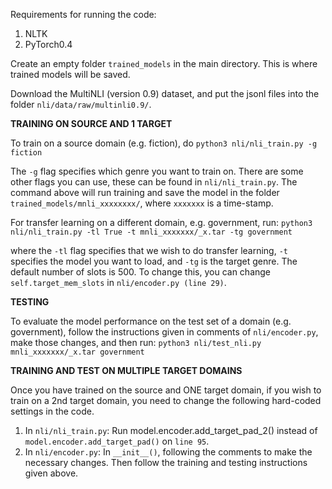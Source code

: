 
Requirements for running the code:
1. NLTK
2. PyTorch0.4

Create an empty folder `trained_models` in the main directory. This is where trained models will be saved.

Download the MultiNLI (version 0.9) dataset, and put the jsonl files into the folder `nli/data/raw/multinli0.9/`.

**TRAINING ON SOURCE AND 1 TARGET**

To train on a source domain (e.g. fiction), do
`python3 nli/nli_train.py -g fiction`

The `-g` flag specifies which genre you want to train on. There are some other flags you can use, these can be found in `nli/nli_train.py`. The command above will run training and save the model in the folder `trained_models/mnli_xxxxxxxx/`, where `xxxxxxx` is a time-stamp. 

For transfer learning on a different domain, e.g. government, run:
`python3 nli/nli_train.py -tl True -t mnli_xxxxxxx/_x.tar -tg government`

where the `-tl` flag specifies that we wish to do transfer learning, `-t` specifies the model you want to load, and `-tg` is the target genre. The default number of slots is 500. To change this, you can change `self.target_mem_slots` in `nli/encoder.py (line 29)`.

**TESTING**

To evaluate the model performance on the test set of a domain (e.g. government), follow the instructions given in comments of `nli/encoder.py`, make those changes, and then run:
`python3 nli/test_nli.py mnli_xxxxxxx/_x.tar government`

**TRAINING AND TEST ON MULTIPLE TARGET DOMAINS**

Once you have trained on the source and ONE target domain, if you wish to train on a 2nd target domain, you need to change the following hard-coded settings in the code.
1) In `nli/nli_train.py`: Run model.encoder.add_target_pad_2() instead of `model.encoder.add_target_pad()` on `line 95`.
2) In `nli/encoder.py`: In `__init__()`, following the comments to make the necessary changes. Then follow the training and testing instructions given above.
